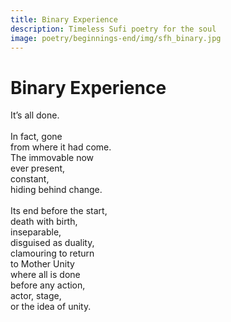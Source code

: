 ```yaml
---
title: Binary Experience
description: Timeless Sufi poetry for the soul
image: poetry/beginnings-end/img/sfh_binary.jpg
---
```


# Binary Experience

<div class="aphorism-text">

It’s all done.  <br/>
  <br/>
In fact, gone  <br/>
from where it had come.  <br/>
The immovable now  <br/>
ever present,  <br/>
constant,  <br/>
hiding behind change.  <br/>
  <br/>
Its end before the start,  <br/>
death with birth,  <br/>
inseparable,  <br/>
disguised as duality, <br/> 
clamouring to return  <br/>
to Mother Unity  <br/>
where all is done  <br/>
before any action,  <br/>
actor, stage,  <br/>
or the idea of unity.  <br/>

</div>
